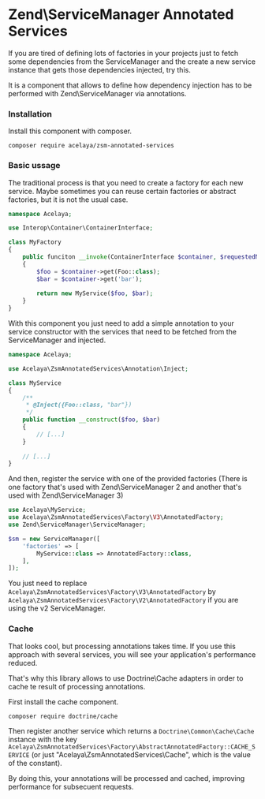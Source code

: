# Zend\ServiceManager Annotated Services

If you are tired of defining lots of factories in your projects just to fetch some dependencies from the ServiceManager and the create a new service instance that gets those dependencies injected, try this.

It is a component that allows to define how dependency injection has to be performed with Zend\ServiceManager via annotations.

### Installation

Install this component with composer.

    composer require acelaya/zsm-annotated-services

### Basic ussage

The traditional process is that you need to create a factory for each new service. Maybe sometimes you can reuse certain factories or abstract factories, but it is not the usual case.

```php
namespace Acelaya;

use Interop\Container\ContainerInterface;

class MyFactory
{
    public funciton __invoke(ContainerInterface $container, $requestedName)
    {
        $foo = $container->get(Foo::class);
        $bar = $container->get('bar');
        
        return new MyService($foo, $bar);
    }
}
```

With this component you just need to add a simple annotation to your service constructor with the services that need to be fetched from the ServiceManager and injected.

```php
namespace Acelaya;

use Acelaya\ZsmAnnotatedServices\Annotation\Inject;

class MyService
{
    /**
     * @Inject({Foo::class, "bar"})
     */
    public function __construct($foo, $bar)
    {
        // [...]
    }
    
    // [...]
}
```

And then, register the service with one of the provided factories (There is one factory that's used with Zend\ServiceManager 2 and another that's used with Zend\ServiceManager 3)

```php
use Acelaya\MyService;
use Acelaya\ZsmAnnotatedServices\Factory\V3\AnnotatedFactory;
use Zend\ServiceManager\ServiceManager;

$sm = new ServiceManager([
    'factories' => [
        MyService::class => AnnotatedFactory::class,
    ],
]);
```

You just need to replace `Acelaya\ZsmAnnotatedServices\Factory\V3\AnnotatedFactory` by `Acelaya\ZsmAnnotatedServices\Factory\V2\AnnotatedFactory` if you are using the v2 ServiceManager.

### Cache

That looks cool, but processing annotations takes time. If you use this approach with several services, you will see your application's performance reduced.

That's why this library allows to use Doctrine\Cache adapters in order to cache te result of processing annotations.

First install the cache component.

    composer require doctrine/cache
    
Then register another service which returns a `Doctrine\Common\Cache\Cache` instance with the key `Acelaya\ZsmAnnotatedServices\Factory\AbstractAnnotatedFactory::CACHE_SERVICE` (or just "Acelaya\ZsmAnnotatedServices\Cache", which is the value of the constant).

By doing this, your annotations will be processed and cached, improving performance for subsecuent requests.
